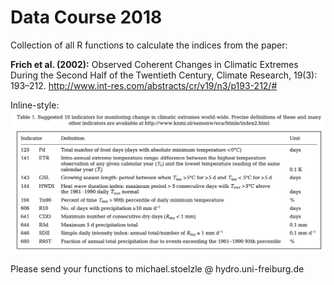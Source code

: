 # Data Course 2018

Collection of all R functions to calculate the indices from the paper: 

**Frich et al. (2002):** Observed Coherent Changes in Climatic Extremes During the Second Half of the Twentieth Century, Climate Research, 19(3): 193–212. http://www.int-res.com/abstracts/cr/v19/n3/p193-212/#


Inline-style: 
![alt text](frich_index.png "Frich et al. 2002")

Please send your functions to michael.stoelzle @ hydro.uni-freiburg.de
